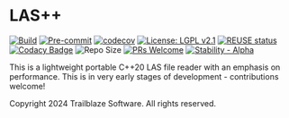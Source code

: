 <!--
  SPDX-FileCopyrightText: (c) 2024 Trailblaze Software, all rights reserved
  SPDX-License-Identifier: LGPL-2.1-or-later

  This library is free software; you can redistribute it and/or modify it under
  the terms of the GNU Lesser General Public License as published by the Free
  Software Foundation; version 2.1.

  This library is distributed in the hope that it will be useful, but WITHOUT
  ANY WARRANTY; without even the implied warranty of MERCHANTABILITY or FITNESS
  FOR A PARTICULAR PURPOSE. See the GNU Lesser General Public License for more
  details.

  You should have received a copy of the GNU Lesser General Public License along
  with this library; if not, write to the Free Software Foundation, Inc., 51
  Franklin Street, Fifth Floor, Boston, MA 02110-2024 USA

  For LGPL2 incompatible licensing or development requests, please contact
  trailblaze.software@gmail.com
 -->

# LAS++

[![Build](https://github.com/Trailblaze-Software/laspp/actions/workflows/cmake-multi-platform.yml/badge.svg)](https://github.com/Trailblaze-Software/laspp/actions/workflows/cmake-multi-platform.yml)
[![Pre-commit](https://github.com/Trailblaze-Software/laspp/actions/workflows/pre-commit.yml/badge.svg)](https://github.com/Trailblaze-Software/laspp/actions/workflows/pre-commit.yml)
[![codecov](https://codecov.io/gh/Trailblaze-Software/laspp/graph/badge.svg?token=EK80UEXH3E)](https://codecov.io/gh/Trailblaze-Software/laspp)
[![License: LGPL v2.1](https://img.shields.io/badge/License-LGPL_v2.1-blue.svg)](https://www.gnu.org/licenses/lgpl-2.1)
[![REUSE status](https://api.reuse.software/badge/github.com/Trailblaze-Software/laspp)](https://api.reuse.software/info/github.com/Trailblaze-Software/laspp)
[![Codacy Badge](https://app.codacy.com/project/badge/Grade/9ff99e8d04cc49ec9acfd2c7fd4da6ad)](https://app.codacy.com/gh/Trailblaze-Software/laspp/dashboard?utm_source=gh&utm_medium=referral&utm_content=&utm_campaign=Badge_grade)
![Repo Size](https://img.shields.io/github/repo-size/Trailblaze-Software/laspp)
[![PRs Welcome](https://img.shields.io/badge/PRs-welcome-brightgreen.svg?style=flat-square)](http://makeapullrequest.com)
[![Stability - Alpha](https://img.shields.io/badge/stability-alpha-f4d03f.svg)](https://github.com/mkenney/software-guides/blob/master/STABILITY-BADGES.md#alpha)

This is a lightweight portable C++20 LAS file reader with an emphasis on performance. This is in very early stages of development - contributions welcome!

Copyright 2024 Trailblaze Software. All rights reserved.
